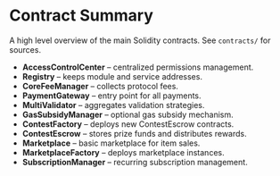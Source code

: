 # Contract Summary

A high level overview of the main Solidity contracts. See `contracts/` for sources.

- **AccessControlCenter** – centralized permissions management.
- **Registry** – keeps module and service addresses.
- **CoreFeeManager** – collects protocol fees.
- **PaymentGateway** – entry point for all payments.
- **MultiValidator** – aggregates validation strategies.
- **GasSubsidyManager** – optional gas subsidy mechanism.
- **ContestFactory** – deploys new ContestEscrow contracts.
- **ContestEscrow** – stores prize funds and distributes rewards.
- **Marketplace** – basic marketplace for item sales.
- **MarketplaceFactory** – deploys marketplace instances.
- **SubscriptionManager** – recurring subscription management.
